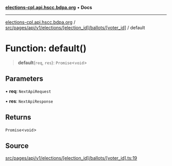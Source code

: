 [**elections-cpl.api.hscc.bdpa.org**](../../../../../../../../../README.md) • **Docs**

***

[elections-cpl.api.hscc.bdpa.org](../../../../../../../../../README.md) / [src/pages/api/v1/elections/\[election\_id\]/ballots/\[voter\_id\]](../README.md) / default

# Function: default()

> **default**(`req`, `res`): `Promise`\<`void`\>

## Parameters

• **req**: `NextApiRequest`

• **res**: `NextApiResponse`

## Returns

`Promise`\<`void`\>

## Source

[src/pages/api/v1/elections/\[election\_id\]/ballots/\[voter\_id\].ts:19](https://github.com/nhscc/elections_cpl.api.hscc.bdpa.org/blob/46ed5b306a3fd199be2bd28706c3da03542c6da3/src/pages/api/v1/elections/[election_id]/ballots/[voter_id].ts#L19)
